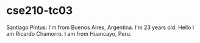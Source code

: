 # cse210-tc03
Santiago Pintus: I'm from Buenos Aires, Argentina. I'm 23 years old.
Hello I am Ricardo Chamorro. I am from Huancayo, Peru.

